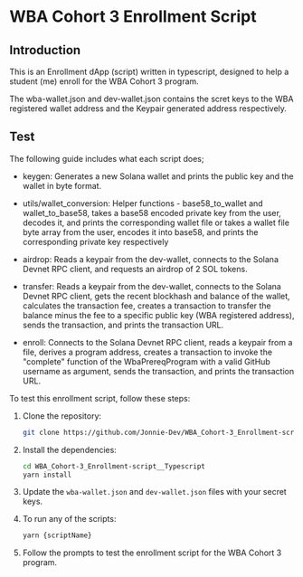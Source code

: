# WBA Cohort 3 Enrollment Script

## Introduction

This is an Enrollment dApp (script) written in typescript, designed to help a student (me) enroll for the WBA Cohort 3 program.

The wba-wallet.json and dev-wallet.json contains the scret keys to the WBA registered wallet address and the Keypair generated address respectively.

## Test

The following guide includes what each script does;

- keygen: Generates a new Solana wallet and prints the public key and the wallet in byte format.

- utils/wallet_conversion: Helper functions - base58_to_wallet and wallet_to_base58, takes a base58 encoded private key from the user, decodes it, and prints the corresponding wallet file or takes a wallet file byte array from the user, encodes it into base58, and prints the corresponding private key respectively

- airdrop: Reads a keypair from the dev-wallet, connects to the Solana Devnet RPC client, and requests an airdrop of 2 SOL tokens.

- transfer: Reads a keypair from the dev-wallet, connects to the Solana Devnet RPC client, gets the recent blockhash and balance of the wallet, calculates the transaction fee, creates a transaction to transfer the balance minus the fee to a specific public key (WBA registered address), sends the transaction, and prints the transaction URL.

- enroll: Connects to the Solana Devnet RPC client, reads a keypair from a file, derives a program address, creates a transaction to invoke the "complete" function of the WbaPrereqProgram with a valid GitHub username as argument, sends the transaction, and prints the transaction URL.

To test this enrollment script, follow these steps:

1. Clone the repository:

   ```bash
   git clone https://github.com/Jonnie-Dev/WBA_Cohort-3_Enrollment-script__Typescript.git
   ```

2. Install the dependencies:

   ```bash
   cd WBA_Cohort-3_Enrollment-script__Typescript
   yarn install
   ```

3. Update the `wba-wallet.json` and `dev-wallet.json` files with your secret keys.

4. To run any of the scripts:

   ```bash
   yarn {scriptName}
   ```

5. Follow the prompts to test the enrollment script for the WBA Cohort 3 program.
